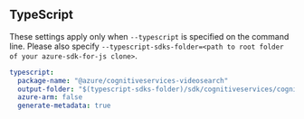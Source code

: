 ## TypeScript

These settings apply only when `--typescript` is specified on the command line.
Please also specify `--typescript-sdks-folder=<path to root folder of your azure-sdk-for-js clone>`.

``` yaml $(typescript)
typescript:
  package-name: "@azure/cognitiveservices-videosearch"
  output-folder: "$(typescript-sdks-folder)/sdk/cognitiveservices/cognitiveservices-videosearch"
  azure-arm: false
  generate-metadata: true
```
